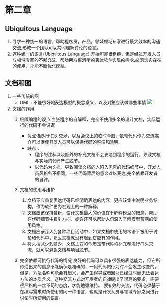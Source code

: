 # 第二章
## Ubiquitous Language

1. 寻求一种统一的语言，帮助程序员，产品，领域领域专家进行最大效率的沟通交流,形成一个团队可以共同理解讨论的语言。
2. 这种统一的语言(Ubiquitous Language) 开始可能很粗糙，但是经过开发人员与领域专家的不断交流，帮助两方更清晰的表达软件实现的需求,必须实实在在的使用，才能不断优化模型。
## 文档和图
1. 一些传统的图
	* UML :  不能很好地表达模型的概念意义，以及对象应该做哪些事情
	![](https://gitee.com/dlulianzi/blogimage2/raw/master/img/20220819230550.png)
2.  文档的作用
	1. 极限编程的观点
		 主张程序的自解释，完全不使用多余的设计文档，实际运行的代码不会说谎.
		* 优点:相对于口头交涉，以及会议上的临时草图，依赖代码作为交流媒介可以促使开发人员可以保持代码的整洁和透明.
		* 缺点：
			*  程序的注释以及额外的补充文档不会影响到程序的运行，导致文档与实际的代码产生脱节。
			* 以代码为文档，导致阅读文档的人陷入无穷的代码细节中，开发人员风格各不相同，一些代码背后的意义难以表达,完全依靠开发者的自律。
	2.  文档的使用与维护
		1. 文档不应重复表达代码已经明确表达的内容，更应该集中说明业务结构，作为软件更为宏观上的一种解释。
		2. 文档应该保持最新，设计文档最大的价值在于解释模型的概念，帮助在代码细节中指引方向，或许还可以帮助人们深入了解模型预期的使用风格。
		3. 文档应该深入到各种项目活动中，如果文档中使用的术语不被用于讨论和代码中，那么文档就没有起到它应有的作用。
		4. 将文档减少到最少，文档主要的作用是带代码的补充和进行口头交流，就可以避免文档与项目脱节。
			
	3. 完全依赖可执行代码的情况
		 良好的代码可以具有很强的表达能力，但它所传递出来的信息不能确保是准确的，一段代码的行为时不会发生改变的，但是，方法名称可能会有起义，会产生误导或者因为已经过时而无法表达方法的本质含义。这种交流方式对开发者的自律提出了很高的要求，需要很严格的一丝不苟的态度，才能勉强维持。
		 要有效的交流，代码必须基于在编写需求时所使用的同一种语言，也就是开发人员与领域专家之间进行讨论时所使用的语言。

